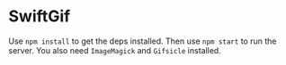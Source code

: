 # SwiftGif

Use `npm install` to get the deps installed. Then use `npm start` to run the server. You also need `ImageMagick` and `Gifsicle` installed.

